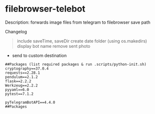 # filebrowser-telebot

Description: forwards image files from telegram to filebrowser save path

Changelog
> include saveTime, saveDir
> create date folder (using os.makedirs)
> display bot name
> remove sent photo

- send to custom destination

```
##Packages (list required packages & run .scripts/python-init.sh)
cryptography==37.0.4
requests==2.28.1
pendulum==2.1.2
flask==2.2.2
Werkzeug==2.2.2
pyyaml==6.0
pytest==7.1.2

pyTelegramBotAPI==4.4.0
##Packages
```
